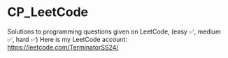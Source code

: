 # CP_LeetCode
Solutions to programming questions given on LeetCode, (easy ✅, medium ✅, hard ✅)
Here is my LeetCode account: https://leetcode.com/TerminatorSS24/
